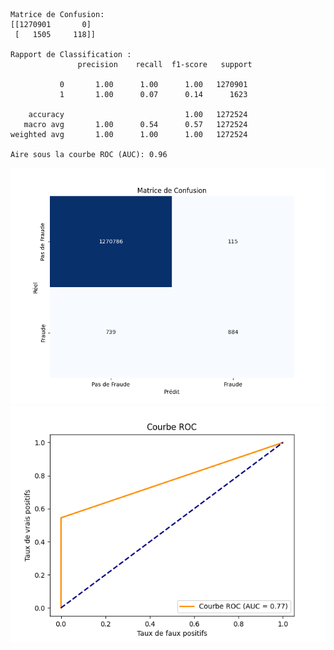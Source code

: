 ```
Matrice de Confusion:
[[1270901       0]
 [   1505     118]]

Rapport de Classification :
               precision    recall  f1-score   support

           0       1.00      1.00      1.00   1270901
           1       1.00      0.07      0.14      1623

    accuracy                           1.00   1272524
   macro avg       1.00      0.54      0.57   1272524
weighted avg       1.00      1.00      1.00   1272524

Aire sous la courbe ROC (AUC): 0.96
```
![Matrice de Confusion.](https://github.com/SebastienCherki/G2_P5-ML/blob/main/k-NN/Matrice%20de%20Confusion.png)
![Courbe ROC](https://github.com/SebastienCherki/G2_P5-ML/blob/main/k-NN/ROC.png)

